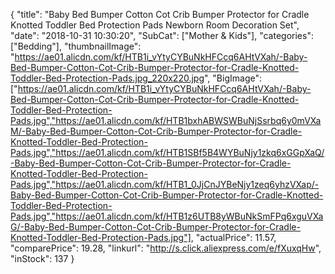 {
	"title": "Baby Bed Bumper Cotton Cot Crib Bumper Protector for Cradle Knotted Toddler Bed Protection Pads Newborn Room Decoration Set",
	"date": "2018-10-31 10:30:20",
	"SubCat": ["Mother & Kids"],
	"categories": ["Bedding"],
	"thumbnailImage": "https://ae01.alicdn.com/kf/HTB1i_vYtyCYBuNkHFCcq6AHtVXah/-Baby-Bed-Bumper-Cotton-Cot-Crib-Bumper-Protector-for-Cradle-Knotted-Toddler-Bed-Protection-Pads.jpg_220x220.jpg",
	"BigImage": ["https://ae01.alicdn.com/kf/HTB1i_vYtyCYBuNkHFCcq6AHtVXah/-Baby-Bed-Bumper-Cotton-Cot-Crib-Bumper-Protector-for-Cradle-Knotted-Toddler-Bed-Protection-Pads.jpg","https://ae01.alicdn.com/kf/HTB1bxhABWSWBuNjSsrbq6y0mVXaM/-Baby-Bed-Bumper-Cotton-Cot-Crib-Bumper-Protector-for-Cradle-Knotted-Toddler-Bed-Protection-Pads.jpg","https://ae01.alicdn.com/kf/HTB1SBf5B4WYBuNjy1zkq6xGGpXaQ/-Baby-Bed-Bumper-Cotton-Cot-Crib-Bumper-Protector-for-Cradle-Knotted-Toddler-Bed-Protection-Pads.jpg","https://ae01.alicdn.com/kf/HTB1_0JjCnJYBeNjy1zeq6yhzVXap/-Baby-Bed-Bumper-Cotton-Cot-Crib-Bumper-Protector-for-Cradle-Knotted-Toddler-Bed-Protection-Pads.jpg","https://ae01.alicdn.com/kf/HTB1z6UTB8yWBuNkSmFPq6xguVXaG/-Baby-Bed-Bumper-Cotton-Cot-Crib-Bumper-Protector-for-Cradle-Knotted-Toddler-Bed-Protection-Pads.jpg"],
	"actualPrice": 11.57,
	"comparePrice": 19.28,
	"linkurl": "http://s.click.aliexpress.com/e/fXuxqHw",
	"inStock": 137
}
